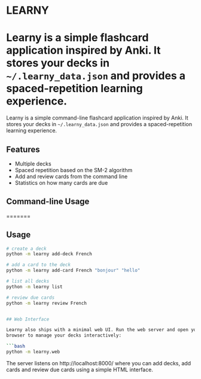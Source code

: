 # LEARNY

Learny is a simple flashcard application inspired by Anki. It stores your decks
in `~/.learny_data.json` and provides a spaced-repetition learning experience.
=======
Learny is a simple command-line flashcard application inspired by Anki. It stores your decks in `~/.learny_data.json` and provides a spaced-repetition learning experience.


## Features

- Multiple decks
- Spaced repetition based on the SM-2 algorithm
- Add and review cards from the command line
- Statistics on how many cards are due


## Command-line Usage
=======
## Usage


```bash
# create a deck
python -m learny add-deck French

# add a card to the deck
python -m learny add-card French "bonjour" "hello"

# list all decks
python -m learny list

# review due cards
python -m learny review French


## Web Interface

Learny also ships with a minimal web UI. Run the web server and open your
browser to manage your decks interactively:

```bash
python -m learny.web
```

The server listens on http://localhost:8000/ where you can add decks, add cards
and review due cards using a simple HTML interface.

